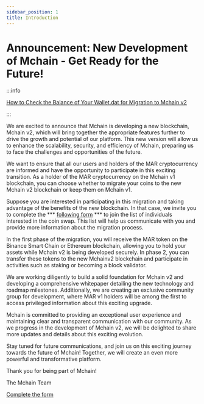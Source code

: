 ```yaml
---
sidebar_position: 1
title: Introduction
---
```


# Announcement: New Development of Mchain - Get Ready for the Future!

:::info

[How to Check the Balance of Your Wallet.dat for Migration to Mchain v2](/docs/mchainv1-holders/check-balance)

:::


We are excited to announce that Mchain is developing a new blockchain, Mchain v2, which will bring together the appropriate features further to drive the growth and potential of our platform. This new version will allow us to enhance the scalability, security, and efficiency of Mchain, preparing us to face the challenges and opportunities of the future.

We want to ensure that all our users and holders of the MAR cryptocurrency are informed and have the opportunity to participate in this exciting transition. As a holder of the MAR cryptocurrency on the Mchain v1 blockchain, you can choose whether to migrate your coins to the new Mchain v2 blockchain or keep them on Mchain v1.

Suppose you are interested in participating in this migration and taking advantage of the benefits of the new blockchain. In that case, we invite you to complete the *** [following form](https://forms.gle/9SWZLE8vkGPCrSZc8) *** to join the list of individuals interested in the coin swap. This list will help us communicate with you and provide more information about the migration process.

In the first phase of the migration, you will receive the MAR token on the Binance Smart Chain or Ethereum blockchain, allowing you to hold your assets while Mchain v2 is being developed securely. In phase 2, you can transfer these tokens to the new Mchainv2 blockchain and participate in activities such as staking or becoming a block validator.

We are working diligently to build a solid foundation for Mchain v2 and developing a comprehensive whitepaper detailing the new technology and roadmap milestones. Additionally, we are creating an exclusive community group for development, where MAR v1 holders will be among the first to access privileged information about this exciting upgrade.

Mchain is committed to providing an exceptional user experience and maintaining clear and transparent communication with our community. As we progress in the development of Mchain v2, we will be delighted to share more updates and details about this exciting evolution.

Stay tuned for future communications, and join us on this exciting journey towards the future of Mchain! Together, we will create an even more powerful and transformative platform.

Thank you for being part of Mchain!

The Mchain Team

[Complete the form](https://forms.gle/9SWZLE8vkGPCrSZc8)






